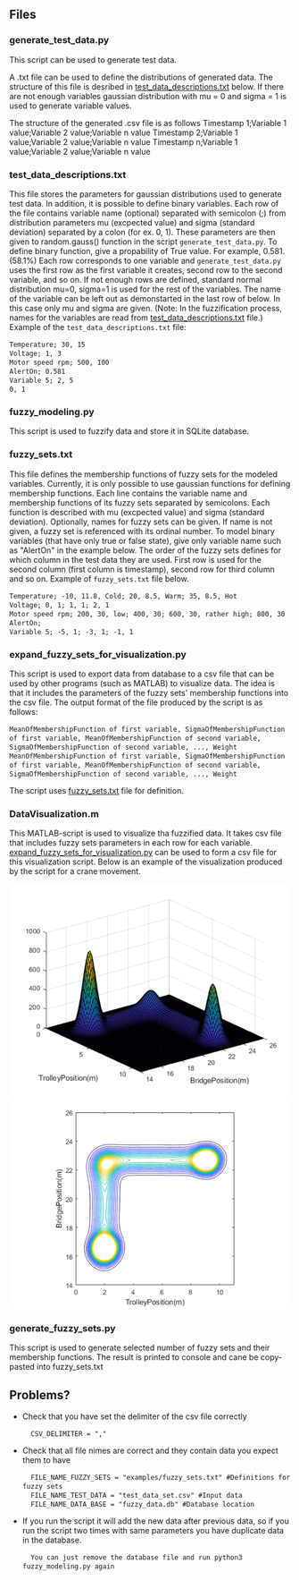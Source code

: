 ## Files

### generate_test_data.py
This script can be used to generate test data.

A .txt file can be used to define the distributions of generated data. The structure of this file is desribed in [test_data_descriptions.txt](#test_data_descriptions.txt) below. If there are not enough variables gaussian distribution with mu = 0 and sigma = 1 is used to generate variable values.

The structure of the generated .csv file is as follows
    Timestamp 1;Variable 1 value;Variable 2 value;Variable n value
    Timestamp 2;Variable 1 value;Variable 2 value;Variable n value
    Timestamp n;Variable 1 value;Variable 2 value;Variable n value

### test_data_descriptions.txt
This file stores the parameters for gaussian distributions used to generate test data. In addition, it is possible to define binary variables.
Each row of the file contains variable name (optional) separated with semicolon (;) from distribution parameters mu (excpected value) and sigma (standard deviation) separated by a colon (for ex. 0, 1). These parameters are then given to random.gauss() function in the script `generate_test_data.py`. To define binary function, give a propability of True value. For example, 0.581. (58.1%)
Each row corresponds to one variable and `generate_test_data.py` uses the first row as the first variable it creates, second row to the second variable, and so on. If not enough rows are defined, standard normal distribution mu=0, sigma=1 is used for the rest of the variables. The name of the variable can be left out as demonstarted in the last row of below. In this case only mu and sigma are given. (Note: In the fuzzification process, names for the variables are read from [test_data_descriptions.txt](#test_data_descriptions.txt) file.) Example of the `test_data_descriptions.txt` file:

    Temperature; 30, 15
    Voltage; 1, 3
    Motor speed rpm; 500, 100
    AlertOn; 0.581
    Variable 5; 2, 5
    0, 1


### fuzzy_modeling.py
This script is used to fuzzify data and store it in SQLite database. 

### fuzzy_sets.txt
This file defines the membership functions of fuzzy sets for the modeled variables. Currently, it is only possible to use gaussian functions for defining membership functions.
Each line contains the variable name and membership functions of its fuzzy sets separated by semicolons. Each function is described with mu (excpected value) and sigma (standard deviation). Optionally, names for fuzzy sets can be given. If name is not given, a fuzzy set is referenced with its ordinal number. To model binary variables (that have only true or false state), give only variable name such as "AlertOn" in the example below. The order of the fuzzy sets defines for which column in the test data they are used. First row is used for the second column (first column is timestamp), second row for third column and so on. Example of `fuzzy_sets.txt` file below.

    Temperature; -10, 11.8, Cold; 20, 8.5, Warm; 35, 8.5, Hot
    Voltage; 0, 1; 1, 1; 2, 1
    Motor speed rpm; 200, 30, low; 400, 30; 600, 30, rather high; 800, 30
    AlertOn;
    Variable 5; -5, 1; -3, 1; -1, 1

### expand_fuzzy_sets_for_visualization.py
This script is used to export data from database to a csv file that can be used by other programs (such as MATLAB) to visualize data. The idea is that it includes the parameters of the fuzzy sets' membership functions into the csv file.
The output format of the file produced by the script is as follows:

    MeanOfMembershipFunction of first variable, SigmaOfMembershipFunction of first variable, MeanOfMembershipFunction of second variable, SigmaOfMembershipFunction of second variable, ..., Weight
    MeanOfMembershipFunction of first variable, SigmaOfMembershipFunction of first variable, MeanOfMembershipFunction of second variable, SigmaOfMembershipFunction of second variable, ..., Weight

The script uses [fuzzy_sets.txt](#fuzzy_sets.txt) file for definition.

### DataVisualization.m
This MATLAB-script is used to visualize tha fuzzified data. It takes csv file that includes fuzzy sets parameters in each row for each variable. [expand_fuzzy_sets_for_visualization.py](#expand_fuzzy_sets_for_visualization.py) can be used to form a csv file for this visualization script. Below is an example of the visualization produced by the script for a crane movement.

![Visualization](examples/figures/Visualization_of_crane_data_1.png)
![Visualization](examples/figures/Visualization_of_crane_data_2.png)

### generate_fuzzy_sets.py
This script is used to generate selected number of fuzzy sets and their membership functions. The result is printed to console and cane be copy-pasted into fuzzy_sets.txt

## Problems?

* Check that you have set the delimiter of the csv file correctly

        CSV_DELIMITER = ","

* Check that all file nimes are correct and they contain data you expect them to have
    
        FILE_NAME_FUZZY_SETS = "examples/fuzzy_sets.txt" #Definitions for fuzzy sets
        FILE_NAME_TEST_DATA = "test_data_set.csv" #Input data
        FILE_NAME_DATA_BASE = "fuzzy_data.db" #Database location

* If you run the script it will add the new data after previous data, so if you run the script two times with same parameters you have duplicate data in the database.

        You can just remove the database file and run python3 fuzzy_modeling.py again


